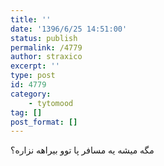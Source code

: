 ```yaml
---
title: ''
date: '1396/6/25 14:51:00'
status: publish
permalink: /4779
author: straxico
excerpt: ''
type: post
id: 4779
category:
    - tytomood
tag: []
post_format: []
---
```

مگه میشه یه مسافر پا توو بیراهه نزاره؟